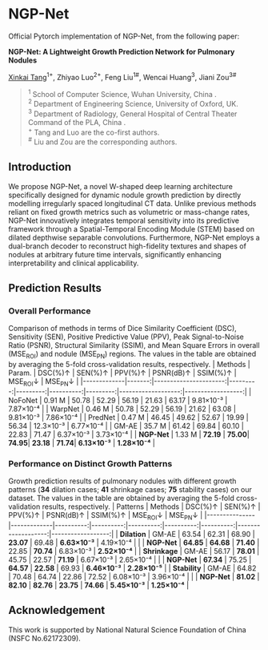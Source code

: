 # NGP-Net
Official Pytorch implementation of NGP-Net, from the following paper:

**NGP-Net: A Lightweight Growth Prediction Network for Pulmonary Nodules**

[Xinkai Tang](https://xinkai-tang.github.io)<sup>1+</sup>, Zhiyao Luo<sup>2+</sup>, Feng Liu<sup>1#</sup>, Wencai Huang<sup>3</sup>, Jiani Zou<sup>3#</sup>

> <sup>1</sup> School of Computer Science, Wuhan University, China .  
<sup>2</sup> Department of Engineering Science, University of Oxford, UK.  
<sup>3</sup> Department of Radiology, General Hospital of Central Theater Command of the PLA, China .  
<sup>+</sup> Tang and Luo are the co-first authors.  
<sup>#</sup> Liu and Zou are the corresponding authors.  


## Introduction
We propose NGP-Net, a novel W-shaped deep learning architecture specifically designed for dynamic nodule growth prediction by directly modelling irregularly spaced longitudinal CT data. Unlike previous methods reliant on fixed growth metrics such as volumetric or mass-change rates, NGP-Net innovatively integrates temporal sensitivity into its predictive framework through a Spatial-Temporal Encoding Module (STEM) based on dilated depthwise separable convolutions. Furthermore, NGP-Net employs a dual-branch decoder to reconstruct high-fidelity textures and shapes of nodules at arbitrary future time intervals, significantly enhancing interpretability and clinical applicability. 


## Prediction Results

### Overall Performance
Comparison of methods in terms of Dice Similarity Coefficient (DSC), Sensitivity (SEN), Positive Predictive Value (PPV), Peak Signal-to-Noise Ratio (PSNR), Structural Similarity (SSIM), and Mean Square Errors in overall (MSE<sub>ROI</sub>) and nodule (MSE<sub>PN</sub>) regions. The values in the table are obtained by averaging the 5-fold cross-validation results, respectively.
| Methods     | Param. | DSC(%)↑               | SEN(%)↑  | PPV(%)↑  | PSNR(dB)↑ | SSIM(%)↑ | MSE<sub>ROI</sub>↓ | MSE<sub>PN</sub>↓ |
|-------------|-------:|----------------------:|---------:|---------:|----------:|---------:|-------------------:|------------------:|
| NoFoNet     | 0.91 M | 50.78                 | 52.29    | 56.19    | 21.63     | 63.17    | 9.81×10⁻³          | 7.87×10⁻⁴         |
| WarpNet     | 0.46 M | 50.78                 | 52.29    | 56.19    | 21.62     | 63.08    | 9.81×10⁻³          | 7.86×10⁻⁴         |
| PredNet     | 0.47 M | 46.45                 | 49.62    | 52.67    | 19.99     | 56.34    | 12.3×10⁻³          | 6.77×10⁻⁴         |
| GM-AE       | 35.7 M | 61.42                 | 69.84    | 60.10    | 22.83     | 71.47    | 6.37×10⁻³          | 3.73×10⁻⁴         |
| **NGP-Net** | 1.33 M | **72.19**             | **75.00**| **74.95**| **23.18** | **71.74**| **6.13×10⁻³**      | **1.28×10⁻⁴**     |

### Performance on Distinct Growth Patterns
Growth prediction results of pulmonary nodules with different growth patterns (**34** dilation cases; **41** shrinkage cases; **75** stability cases) on our dataset. The values in the table are obtained by averaging the 5-fold cross-validation results, respectively.
| Patterns      | Methods     | DSC(%)↑   | SEN(%)↑   | PPV(%)↑   | PSNR(dB)↑ | SSIM(%)↑  | MSE<sub>ROI</sub>↓ | MSE<sub>PN</sub>↓ |
|---------------|-------------|----------:|----------:|----------:|----------:|----------:|-------------------:|------------------:|
| **Dilation**  | GM-AE       | 63.54     | 62.31     | 68.90     | **23.07** | 69.48     | **6.63×10⁻³**      | 4.19×10⁻⁴         |
|               | **NGP-Net** | **64.85** | **64.68** | **71.40** | 22.85     | **70.74** | 6.83×10⁻³          | **2.52×10⁻⁴**     |
| **Shrinkage** | GM-AE       | 56.17     | **78.01** | 45.75     | 22.57     | **71.19** | 6.67×10⁻³          | 2.65×10⁻⁴         |
|               | **NGP-Net** | **67.34** | 75.25     | **64.57** | **22.58** | 69.93     | **6.46×10⁻³**      | **2.28×10⁻⁵**     |
| **Stability** | GM-AE       | 64.82     | 70.48     | 64.74     | 22.86     | 72.52     | 6.08×10⁻³          | 3.96×10⁻⁴         |
|               | **NGP-Net** | **81.02** | **82.10** | **82.76** | **23.75** | **74.66** | **5.45×10⁻³**      | **1.25×10⁻⁴**     |


## Acknowledgement
This work is supported by National Natural Science Foundation of China (NSFC No.62172309).
